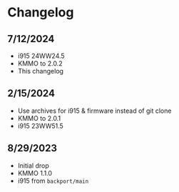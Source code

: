 # Changelog

## 7/12/2024

* i915 24WW24.5
* KMMO to 2.0.2
* This changelog

## 2/15/2024

* Use archives for i915 & firmware instead of git clone
* KMMO to 2.0.1
* i915 23WW51.5

## 8/29/2023

* Initial drop
* KMMO 1.1.0
* i915 from `backport/main`